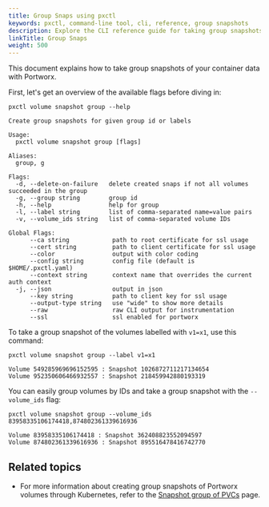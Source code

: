 ```yaml
---
title: Group Snaps using pxctl
keywords: pxctl, command-line tool, cli, reference, group snapshots
description: Explore the CLI reference guide for taking group snapshots of container data volumes using Portworx. Try it today!
linkTitle: Group Snaps
weight: 500
---
```


This document explains how to take group snapshots of your container data with Portworx.

First, let's get an overview of the available flags before diving in:

```text
pxctl volume snapshot group --help
```

```output
Create group snapshots for given group id or labels

Usage:
  pxctl volume snapshot group [flags]

Aliases:
  group, g

Flags:
  -d, --delete-on-failure   delete created snaps if not all volumes succeeded in the group
  -g, --group string        group id
  -h, --help                help for group
  -l, --label string        list of comma-separated name=value pairs
  -v, --volume_ids string   list of comma-separated volume IDs

Global Flags:
      --ca string            path to root certificate for ssl usage
      --cert string          path to client certificate for ssl usage
      --color                output with color coding
      --config string        config file (default is $HOME/.pxctl.yaml)
      --context string       context name that overrides the current auth context
  -j, --json                 output in json
      --key string           path to client key for ssl usage
      --output-type string   use "wide" to show more details
      --raw                  raw CLI output for instrumentation
      --ssl                  ssl enabled for portworx
```

To take a group snapshot of the volumes labelled with `v1=x1`, use this command:

```text
pxctl volume snapshot group --label v1=x1
```

```output
Volume 549285969696152595 : Snapshot 1026872711217134654
Volume 952350606466932557 : Snapshot 218459942880193319
```

You can easily group volumes by IDs and take a group snapshot with the `--volume_ids` flag:

```text
pxctl volume snapshot group --volume_ids 83958335106174418,874802361339616936
```

```output
Volume 83958335106174418 : Snapshot 362408823552094597
Volume 874802361339616936 : Snapshot 895516478416742770
```

## Related topics

* For more information about creating group snapshots of Portworx volumes through Kubernetes, refer to the [Snapshot group of PVCs](/portworx-install-with-kubernetes/storage-operations/create-snapshots/on-demand/snaps-group/) page.

